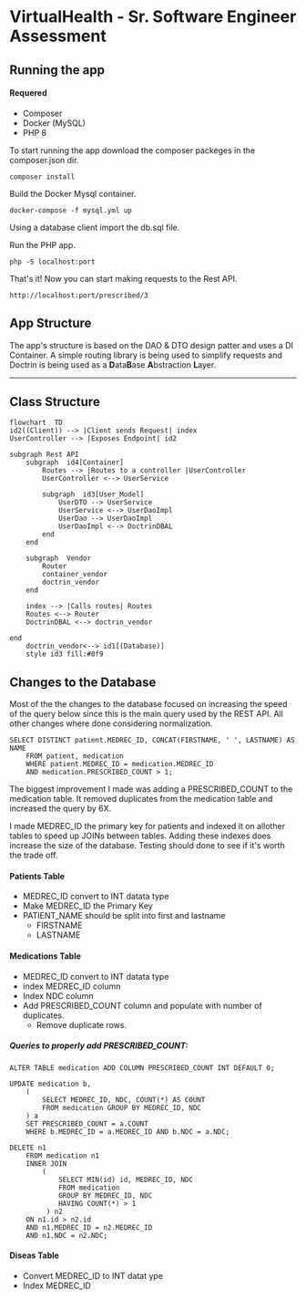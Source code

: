 # VirtualHealth - Sr. Software Engineer Assessment

## Running the app
#### Requered
* Composer
* Docker (MySQL)
* PHP 8

To start running the app download the composer packeges in the composer.json dir.
```
composer install
```

Build the Docker Mysql container.
```
docker-compose -f mysql.yml up
```
Using a database client import the db.sql file.


Run the PHP app.
```
php -S localhost:port
```

That's it! 
Now you can start making requests to the Rest API.
```
http://localhost:port/prescribed/3
```


## App Structure
The app's structure is based on the DAO & DTO design patter and uses a DI Container. 
A simple routing library is being used to simplify requests and Doctrin is being used as a **D**ata**B**ase **A**bstraction **L**ayer.


---  
Class Structure
---
```mermaid
flowchart  TD
id2((Client)) --> |Client sends Request| index
UserController --> |Exposes Endpoint| id2

subgraph Rest API
	subgraph  id4[Container]
		Routes --> |Routes to a controller |UserController 
		UserController <--> UserService 
		
		subgraph  id3[User_Model]
			UserDTO --> UserService
			UserService <--> UserDaoImpl
			UserDao --> UserDaoImpl
			UserDaoImpl <--> DoctrinDBAL
		end
	end

	subgraph  Vendor
		Router
		container_vendor 
		doctrin_vendor
	end
	
	index --> |Calls routes| Routes
	Routes <--> Router
	DoctrinDBAL <--> doctrin_vendor
	
end
	doctrin_vendor<--> id1[(Database)]
	style id3 fill:#0f9
```
	
## Changes to the Database

Most of the the changes to the database focused on increasing the speed of the query below 
since this is the main query used by the REST API.  All other changes where done considering normalization.
```
SELECT DISTINCT patient.MEDREC_ID, CONCAT(FIRSTNAME, ' ', LASTNAME) AS NAME 
	FROM patient, medication 
	WHERE patient.MEDREC_ID = medication.MEDREC_ID 
	AND medication.PRESCRIBED_COUNT > 1;
```
The biggest improvement I made was adding a PRESCRIBED_COUNT to the medication table.
It removed duplicates from the medication table and increased the query by 6X.

I made MEDREC_ID the primary key for patients and indexed it on allother tables to speed up JOINs 
between tables. Adding these indexes does increase the size of the database. Testing should done to 
see if it's worth the trade off.


#### Patients Table
   * MEDREC_ID convert to INT datata type
   * Make MEDREC_ID the Primary Key
   * PATIENT_NAME should be split into first and lastname
        - FIRSTNAME
        - LASTNAME


#### Medications Table
* MEDREC_ID convert to INT datata type
* index MEDREC_ID column
* Index NDC column
* Add PRESCRIBED_COUNT column and populate with number of duplicates. 
	- Remove duplicate rows.
##### Queries to properly add PRESCRIBED_COUNT:

```
ALTER TABLE medication ADD COLUMN PRESCRIBED_COUNT INT DEFAULT 0;
```
```
UPDATE medication b, 
	(
		SELECT MEDREC_ID, NDC, COUNT(*) AS COUNT 
		FROM medication GROUP BY MEDREC_ID, NDC
	) a
	SET PRESCRIBED_COUNT = a.COUNT 
	WHERE b.MEDREC_ID = a.MEDREC_ID AND b.NDC = a.NDC;
```
```
DELETE n1 
	FROM medication n1
	INNER JOIN
		(
			SELECT MIN(id) id, MEDREC_ID, NDC
	        FROM medication
	        GROUP BY MEDREC_ID, NDC
	        HAVING COUNT(*) > 1
	     ) n2
	ON n1.id > n2.id
	AND n1.MEDREC_ID = n2.MEDREC_ID
	AND n1.NDC = n2.NDC;
```


#### Diseas Table
  * Convert MEDREC_ID  to INT datat ype
  * Index MEDREC_ID